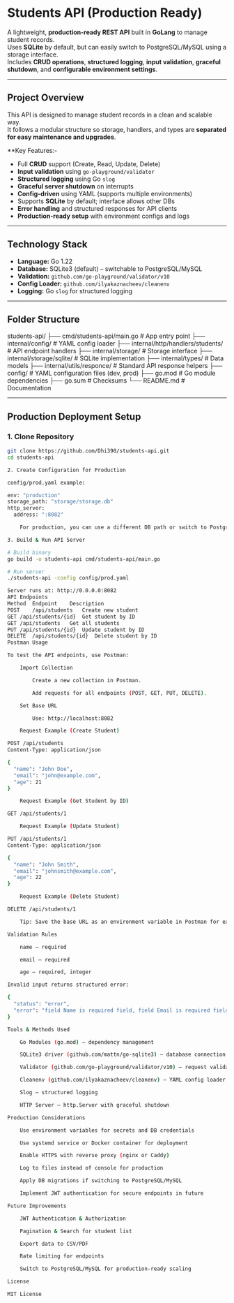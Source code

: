 # Students API (Production Ready)

A lightweight, **production-ready REST API** built in **GoLang** to manage student records.  
Uses **SQLite** by default, but can easily switch to PostgreSQL/MySQL using a storage interface.  
Includes **CRUD operations**, **structured logging**, **input validation**, **graceful shutdown**, and **configurable environment settings**.

---

## Project Overview

This API is designed to manage student records in a clean and scalable way.  
It follows a modular structure so storage, handlers, and types are **separated for easy maintenance and upgrades**.

**Key Features:-

- Full **CRUD** support (Create, Read, Update, Delete)
- **Input validation** using `go-playground/validator`
- **Structured logging** using Go `slog`
- **Graceful server shutdown** on interrupts
- **Config-driven** using YAML (supports multiple environments)
- Supports **SQLite** by default; interface allows other DBs
- **Error handling** and structured responses for API clients
- **Production-ready setup** with environment configs and logs

---

## Technology Stack

- **Language:** Go 1.22
- **Database:** SQLite3 (default) – switchable to PostgreSQL/MySQL
- **Validation:** `github.com/go-playground/validator/v10`
- **Config Loader:** `github.com/ilyakaznacheev/cleanenv`
- **Logging:** Go `slog` for structured logging

---

## Folder Structure

students-api/
├── cmd/students-api/main.go # App entry point
├── internal/config/ # YAML config loader
├── internal/http/handlers/students/ # API endpoint handlers
├── internal/storage/ # Storage interface
├── internal/storage/sqlite/ # SQLite implementation
├── internal/types/ # Data models
├── internal/utils/responce/ # Standard API response helpers
├── config/ # YAML configuration files (dev, prod)
├── go.mod # Go module dependencies
├── go.sum # Checksums
└── README.md # Documentation


---

## Production Deployment Setup

### 1. Clone Repository

```bash
git clone https://github.com/Dhi390/students-api.git
cd students-api

2. Create Configuration for Production

config/prod.yaml example:

env: "production"
storage_path: "storage/storage.db"
http_server:
  address: ":8082"

    For production, you can use a different DB path or switch to PostgreSQL by implementing the storage interface.

3. Build & Run API Server

# Build binary
go build -o students-api cmd/students-api/main.go

# Run server
./students-api -config config/prod.yaml

Server runs at: http://0.0.0.0:8082
API Endpoints
Method	Endpoint	Description
POST	/api/students	Create new student
GET	/api/students/{id}	Get student by ID
GET	/api/students	Get all students
PUT	/api/students/{id}	Update student by ID
DELETE	/api/students/{id}	Delete student by ID
Postman Usage

To test the API endpoints, use Postman:

    Import Collection

        Create a new collection in Postman.

        Add requests for all endpoints (POST, GET, PUT, DELETE).

    Set Base URL

        Use: http://localhost:8082

    Request Example (Create Student)

POST /api/students
Content-Type: application/json

{
  "name": "John Doe",
  "email": "john@example.com",
  "age": 21
}

    Request Example (Get Student by ID)

GET /api/students/1

    Request Example (Update Student)

PUT /api/students/1
Content-Type: application/json

{
  "name": "John Smith",
  "email": "johnsmith@example.com",
  "age": 22
}

    Request Example (Delete Student)

DELETE /api/students/1

    Tip: Save the base URL as an environment variable in Postman for easier updates.

Validation Rules

    name – required

    email – required

    age – required, integer

Invalid input returns structured error:

{
  "status": "error",
  "error": "field Name is required field, field Email is required field"
}

Tools & Methods Used

    Go Modules (go.mod) – dependency management

    SQLite3 driver (github.com/mattn/go-sqlite3) – database connection

    Validator (github.com/go-playground/validator/v10) – request validation

    Cleanenv (github.com/ilyakaznacheev/cleanenv) – YAML config loader

    Slog – structured logging

    HTTP Server – http.Server with graceful shutdown

Production Considerations

    Use environment variables for secrets and DB credentials

    Use systemd service or Docker container for deployment

    Enable HTTPS with reverse proxy (nginx or Caddy)

    Log to files instead of console for production

    Apply DB migrations if switching to PostgreSQL/MySQL

    Implement JWT authentication for secure endpoints in future

Future Improvements

    JWT Authentication & Authorization

    Pagination & Search for student list

    Export data to CSV/PDF

    Rate limiting for endpoints

    Switch to PostgreSQL/MySQL for production-ready scaling

License

MIT License
